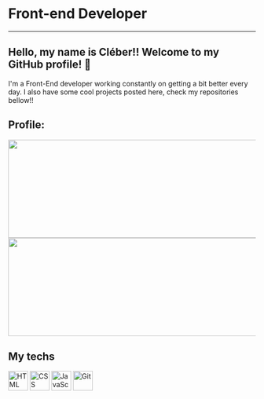 ﻿
 # Front-end Developer
 ---
 ## Hello, my name is Cléber!! Welcome to my GitHub profile! 👋

I'm a Front-End developer working constantly on getting a bit better every day. I also have some cool projects posted here, check my repositories bellow!! 

## Profile:
  <img src="https://github-readme-stats.vercel.app/api?username=Cleber-severo&show_icons=true&theme=radical&include_all_commits=true&count_private=true" height=200em width=600em/>
  <img src="https://github-readme-stats.vercel.app/api/top-langs/?username=Cleber-severo&theme=radical&layout=compact" height=200em width=600em />

## My techs

 <img alt="HTML" src="https://cdn.jsdelivr.net/gh/devicons/devicon/icons/html5/html5-original.svg" width=40 height=40 /> <img alt="CSS" src="https://cdn.jsdelivr.net/gh/devicons/devicon/icons/css3/css3-original.svg" width=40 height=40 /> <img alt="JavaScript" src="https://cdn.jsdelivr.net/gh/devicons/devicon/icons/javascript/javascript-original.svg" width=40 height=40 /> <img alt="Git" src="https://cdn.jsdelivr.net/gh/devicons/devicon/icons/git/git-original.svg" width=40 height=40 /> 
